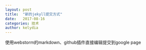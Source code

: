 ```yaml
---
layout: post
title:  "新的jekyll提交方式"
date:   2017-08-16
categories: 技术
author: kelydia
---
```


使用webstorm的markdown、github插件直接编辑提交到google page